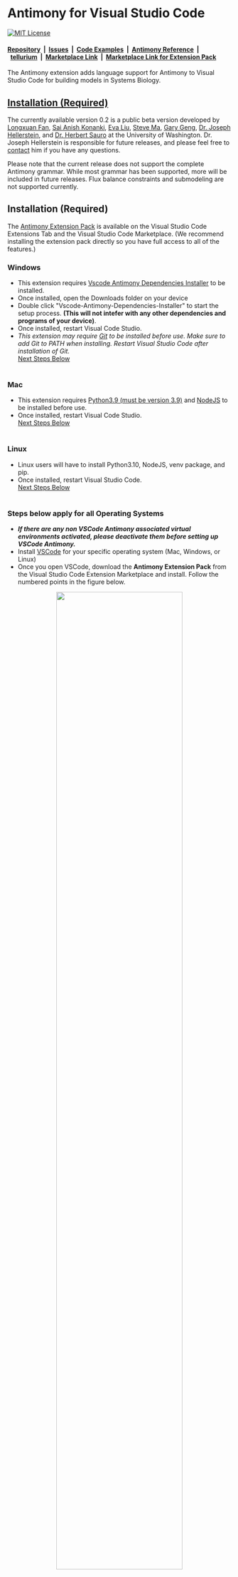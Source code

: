 # Antimony for Visual Studio Code

[![MIT License](https://img.shields.io/github/license/sys-bio/vscode-antimony)](https://github.com/sys-bio/vscode-antimony/blob/master/LICENSE)

#### [Repository](https://github.com/sys-bio/vscode-antimony/tree/master/vscode-antimony)&nbsp;&nbsp;|&nbsp;&nbsp;[Issues](https://github.com/sys-bio/vscode-antimony/issues)&nbsp;&nbsp;|&nbsp;&nbsp;[Code Examples](https://github.com/sys-bio/vscode-antimony/tree/master/examples)&nbsp;&nbsp;|&nbsp;&nbsp;[Antimony Reference](https://tellurium.readthedocs.io/en/latest/antimony.html)&nbsp;&nbsp;|&nbsp;&nbsp;[tellurium](https://tellurium.readthedocs.io/en/latest/index.html)&nbsp;&nbsp;|&nbsp;&nbsp;[Marketplace Link](https://marketplace.visualstudio.com/items?itemName=stevem.vscode-antimony)&nbsp;&nbsp;|&nbsp;&nbsp;[Marketplace Link for Extension Pack](https://marketplace.visualstudio.com/items?itemName=stevem.antimony-extension-pack)

The Antimony extension adds language support for Antimony to Visual Studio Code for building models in Systems Biology.

## [Installation (Required)](#installation-required-1)

The currently available version 0.2 is a public beta version developed by [Longxuan Fan](https://www.linkedin.com/in/longxf), [Sai Anish Konanki](https://www.linkedin.com/in/sai-anish-konanki-8b81a575/), [Eva Liu](https://www.linkedin.com/in/evaliu02), [Steve Ma](https://www.linkedin.com/in/steve-ma/), [Gary Geng](https://www.linkedin.com/in/gary-geng-9995a2160/), [Dr. Joseph Hellerstein](https://sites.google.com/uw.edu/joseph-hellerstein/home?authuser=0), and [Dr. Herbert Sauro](https://bioe.uw.edu/portfolio-items/sauro/) at the University of Washington. Dr. Joseph Hellerstein is responsible for future releases, and please feel free to [contact](mailto:joseph.hellerstein@gmail.com) him if you have any questions.

Please note that the current release does not support the complete Antimony grammar. While most grammar has been supported, more will be included in future releases. Flux balance constraints and submodeling are not supported currently.

## **Installation (Required)**
The [Antimony Extension Pack](https://marketplace.visualstudio.com/items?itemName=stevem.antimony-extension-pack) is available on the Visual Studio Code Extensions Tab and the Visual Studio Code Marketplace. (We recommend installing the extension pack directly so you have full access to all of the features.) <br/>

### Windows
* This extension requires [Vscode Antimony Dependencies Installer](https://www.python.org/ftp/python/3.11.2/python-3.11.2-amd64.exe) to be installed.
* Once installed, open the Downloads folder on your device
* Double click "Vscode-Antimony-Dependencies-Installer" to start the setup process. **(This will not intefer with any other dependencies and programs of your device)**.
* Once installed, restart Visual Code Studio.
* _This extension may require [Git](https://git-scm.com/downloads) to be installed before use. Make sure to add Git to PATH when installing. Restart Visual Studio Code after installation of Git._ <br/>
[Next Steps Below](#steps-below-apply-for-all-operating-systems)<br/><br/>

### Mac
* This extension requires [Python3.9 (must be version 3.9)](https://www.python.org/ftp/python/3.9.13/python-3.9.13-macos11.pkg) and [NodeJS](https://nodejs.org/en/download/) to be installed before use.
* Once installed, restart Visual Code Studio. <br/>
[Next Steps Below](#steps-below-apply-for-all-operating-systems)<br/><br/>

### Linux
* Linux users will have to install Python3.10, NodeJS, venv package, and pip. 
* Once installed, restart Visual Studio Code. <br/>
[Next Steps Below](#steps-below-apply-for-all-operating-systems)<br/><br/>

### Steps below apply for all Operating Systems
* **_If there are any non VSCode Antimony associated virtual environments activated, please deactivate them before setting up VSCode Antimony._**<br/>
* Install [VSCode](https://code.visualstudio.com/download) for your specific operating system (Mac, Windows, or Linux)
* Once you open VSCode, download the **Antimony Extension Pack** from the Visual Studio Code Extension Marketplace and install. Follow the numbered points in the figure below.
<p align=center>
<img src="docs/images/Step2.png" width=75%>
<br/>
<em>(Download Antimony Extension)</em>
</p>

* When an XML or Antimony model file is opened for the first time, a pop up will show.
<p align=center>
<img src="docs/images/popup.png" width=75%>
<br/>
<em>(Pop up for setup)</em>
</p>

* On the other hand, if a user does not have a SBML or Antimony file, they can open the Command Palette (Ctrl + Shift + P for Windows, Cmd + Shift + P for Mac) and type **Open Antimony Start Page**. This will open a simple Antimony page, which will allow for the installation of the virtual environment.
<p align=center>
<img src="docs/images/startPage.png" width=75%>
<br/>
<em>(Open Antimony Start Page)</em>
</p>

* Click yes to allow creation of virtual environment and installation of required dependencies. Click no to use your own default python interpreter (You can change the Vscode-Antimony python interpreter in the VSCode Settings in section Extensions/vscode-antimony. Use (Cmd + ,) for Mac and (Ctrl + ,) for Windows).
<br/>
<p align=center>
<img src="docs/images/yesno.png" width=75%>
<br/>
<em>(Permissions for Virtual Environment Setup)</em>
</p>

* If there are errors during/after the installation, clear the error prompts--if there are any--on the bottom right corner, right click on the ant/xml file and press "Delete Virtual Environment". Attempt to restart VSCode or your device before clicking yes to the installation prompt again.
<br/>
<p align=center>
<img src="docs/images/deletevirenv.png" width=75%>
<br/>
<em>(Error Fix)</em>
</p>

* A pop up may show if the incorrect python version is installed. Click yes, install the correct python version per instructions above and restart VSCode.
<br/>
<br/>
<p align=center>
<img src="docs/images/pythonvererror.png" width=75%>
<br/>
<em>(Python Version Error)</em>
</p>

* Now, right clicking anywhere in the .ant file will display a list of features that can be accessed by users.
<br/>
<p align=center>
<img src="docs/images/rightclick.png" width=75%>
<br/>
<em>(List of options when right clicking in the file)</em>
</p>

## Features
The extension provides many convenient features for developing biological models with the Antimony language in tellurium. The current release focuses on the areas below.

### 1. SBML to Antimony Conversion and Editing

<p align=center>
<img src="docs/images/roundTrippingDemo.png" width=75%>
<br/>
<em>(SBML to Antimony conversion)</em>
</p>

When an SBML file is opened, the editor will automatically convert the SBML file to the Antimony format. User can edit the Antimony file, and save the changes made to the Antimony model back to the original SBML file.
⚠️ Note: this feature can be disabled in settings

<p align=center>
<img src="docs/images/roundTrippingDiagram.png" width=25%>
<br/>
<em>(Diagram of workflow)</em>
</p>

### 2. Browsing Biomodels
The extension allows a user to browse for different biomodels from the [BioModels database](https://www.ebi.ac.uk/biomodels/search?query=*%3A*). The user can query for models with a string or a model number. The chosen model will be displayed in Antimony, which can be saved as SBML or Antimony.

<p align=center>
<img src="docs/images/biomodelBrowsing.gif" width=75%>
<br/>
<em>(Biomodel Browsing with saving)</em>
</p>

### 3. Syntax recognition and highlights

<p align=center>
<img src="docs/images/syntax_highlights.png" width=75%>
<br/>
<em>(Syntax Highlights)</em>
</p>

⚠️ Note: the default syntax highlighting for Antimony is provided by a separate extension [Antimony Syntax](https://marketplace.visualstudio.com/items?itemName=stevem.vscode-antimony-syntax), and is also available in the [Antimony Extension Pack](https://marketplace.visualstudio.com/items?itemName=stevem.antimony-extension-pack) 

### 4. Automatic annotation creation with database recommendation
The extension can recognize different types of variables, and recommend databases based on the [OMEX metadata specification](https://doi.org/10.1515/jib-2021-0020).

<p align=center>
<img src="docs/images/annotation0.2.gif" width=75%>
<br/>
<em>(Creating an annotation of species BLL through the ChEBI database)</em>
</p>

### 5. Hover messages 

<p align=center>
<img src="docs/images/hover.gif" width=75%>
<br/>
<em>(Hovering over species to look up information)</em>
</p>

### 6. Code navigation

<p align=center>
<img src="docs/images/nav.gif" width=75%>
<br/>
<em>(Navigating to the definition code)</em>
</p>

### 7. Error detection
The extension supports various warning and error detections to help modelers debug their model during development. Our design principle for whether an issue should be a warning or an error entirely depends on the logic of tellurium. Our extension will mark the subject as an error if tellurium throws an error while rendering the model, with a red underline. An example would be calling a function that does not exist (usually due to a typo, which is extremely common during development. Read more in my [thesis](https://drive.google.com/file/d/1FutuOYgq9Jd_AHqp_z4f2joDavVIURuz/view?usp=sharing)).

<p align=center>
<img src="docs/images/function.gif" width=75%>
<br/>
<em>(Typos are extremely common in software development)</em>
</p>

On the other hand, certain issues are not errors in tellurium, but we thought it would be worthwhile to have the user's attention. For example, missing initial values for species and overriding a previously defined value.

<p align=center>
<img src="docs/images/warning.gif" width=75%>
<br/>
<em>(Forgetting to initialize the value for a species, causing tellurium to assume a default value)</em>
</p>

The extension supports a wide range of errors and warnings, and we plan to support more in the upcoming releases. Read more in [issues](https://github.com/sys-bio/issues).

### 8. Converter between Antimony and SBML

<p align=center>
<img src="docs/images/converter_SBML.gif" width=75%>
<br/>
<em>(Exporting Antimony file in SBML format)</em>
</p>

### 9. Antimony/SBML preview

<p align=center>
<img src="docs/images/preview.gif" width=75%>
<br/>
<em>(Previewing Antimony file as SBML)</em>
</p>

### 10. Automatic creation of rate laws

<p align=center>
<img src="docs/images/rate_law.gif" width=75%>
<br/>
<em>(Creating a rate law on a reversible reaction)</em>
</p>

### 11. Annotation recommender for species

<p align=center>
<img src="docs/images/recommender.gif" width=75%>
<br/>
<em>(Creating annotation for species BLL with Annotation Recommender)</em>
</p>

### 12. Highlight indication for annotated species
<p align=center>
<img src="docs/images/highlight.gif" width=75%>
<br/>
<em>(Displaying highlight indication for annotated species, BLL)</em>
</p>

## Known Issues
I have an open issue for [manually curating models](https://github.com/sys-bio/vscode-antimony/issues/26) from BioModels to test the extension. Please feel free to contribute and submit issues.
* subvariables in modular models are currently not supported and false error messages will be triggered.

## Release Notes

### 0.1.0
* First public release of the extension pack.

### 0.1.1
* Added docs and examples.
* Fixed an issue related to code navigation ([#46](https://github.com/sys-bio/vscode-antimony/issues/46)).
* Fixed an issue related to displaying hover message for annotated entities ([#47](https://github.com/sys-bio/vscode-antimony/issues/47)).

### 0.1.2
* Updated docs.

### 0.1.3
* Updated docs.

### 0.1.4
* Updated docs, included a list for updates in 0.2.

### 0.2.0
* Added grammar support and warning/error detection for rate rules, sbo and cvterms, events, flux balance constraints, interaction, and import.
* Converter between Antimony and SBML.
* Antimony/SBML preview.
* More databases supported in create annotation, and database recommendations.
* Automatic creation of rate laws.
* Annotation recommender for species.
* Highlight indication for annotated species.

### 0.2.4
* Automatic virtual environment installation.
* SBML to Antimony Conversion and Editing.
* Browsing Biomodels.

### 0.2.10
* Minor bug fixes
* Updated User Instructions